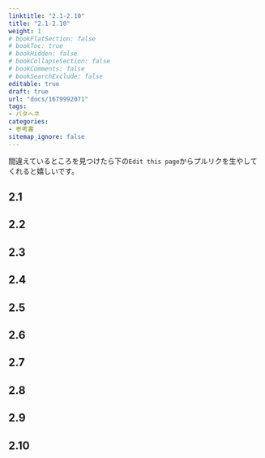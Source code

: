 ```yaml
---
linktitle: "2.1-2.10"
title: "2.1-2.10"
weight: 1
# bookFlatSection: false
# bookToc: true
# bookHidden: false
# bookCollapseSection: false
# bookComments: false
# bookSearchExclude: false
editable: true
draft: true
url: "docs/1679992071"
tags:
- パタヘネ
categories:
- 参考書
sitemap_ignore: false
---
```

間違えているところを見つけたら下の`Edit this page`からプルリクを生やしてくれると嬉しいです。

## 2.1
## 2.2
## 2.3
## 2.4
## 2.5
## 2.6
## 2.7
## 2.8
## 2.9
## 2.10